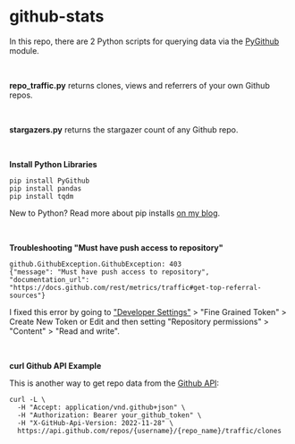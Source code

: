 # github-stats

In this repo, there are 2 Python scripts for querying data via the [PyGithub](https://pygithub.readthedocs.io/en/latest/index.html) module.

<br />

**repo_traffic.py** returns clones, views and referrers of your own Github repos.

<br />

**stargazers.py** returns the stargazer count of any Github repo.

<br />

**Install Python Libraries**

```
pip install PyGithub
pip install pandas
pip install tqdm
```
New to Python? Read more about pip installs [on my blog](https://lofipython.com/how-to-python-pip-install-new-libraries).

<br />

**Troubleshooting "Must have push access to repository"**
```
github.GithubException.GithubException: 403
{"message": "Must have push access to repository",
"documentation_url": "https://docs.github.com/rest/metrics/traffic#get-top-referral-sources"}
```
I fixed this error by going to ["Developer Settings"](https://github.com/settings/tokens) > "Fine Grained Token" > Create New Token or Edit and then setting "Repository permissions" > "Content" > "Read and write".

<br />

**curl Github API Example**

This is another way to get repo data from the [Github API](https://docs.github.com/en/rest/metrics/traffic#get-repository-clones):
```
curl -L \
  -H "Accept: application/vnd.github+json" \
  -H "Authorization: Bearer your_github_token" \
  -H "X-GitHub-Api-Version: 2022-11-28" \
  https://api.github.com/repos/{username}/{repo_name}/traffic/clones
```
